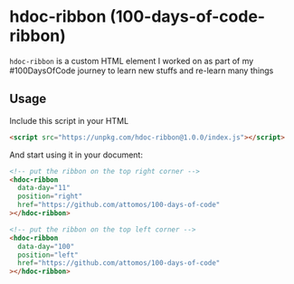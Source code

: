 # hdoc-ribbon (100-days-of-code-ribbon)

`hdoc-ribbon` is a custom HTML element I worked on as part of my #100DaysOfCode journey to learn
new stuffs and re-learn many things

## Usage

Include this script in your HTML
```html
<script src="https://unpkg.com/hdoc-ribbon@1.0.0/index.js"></script>
```

And start using it in your document:

```html
<!-- put the ribbon on the top right corner -->
<hdoc-ribbon
  data-day="11"
  position="right"
  href="https://github.com/attomos/100-days-of-code"
></hdoc-ribbon>

<!-- put the ribbon on the top left corner -->
<hdoc-ribbon
  data-day="100"
  position="left"
  href="https://github.com/attomos/100-days-of-code"
></hdoc-ribbon>
```
